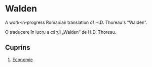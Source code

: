 # Walden

A work-in-progress Romanian translation of H.D. Thoreau's "Walden". 

O traducere în lucru a cărții „Walden” de H.D. Thoreau.

## Cuprins

1. [Economie](https://github.com/danburzo/walden/blob/master/1-Economie.md)